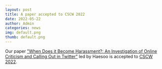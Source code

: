 ```yaml
---
layout: post
title: A paper accepted to CSCW 2022
date: 2022-05-22
author: Admin
categories: news
img: default.png
thumb: default.png
---
```


Our paper ["When Does it Become Harassment?: An Investigation of Online Criticism and Calling Out in Twitter"](https://kixlab.github.io/website-files/2022/cscw2022-callout-paper.pdf) led by Haesoo is accepted to [CSCW 2022](https://cscw.acm.org/2022/).
